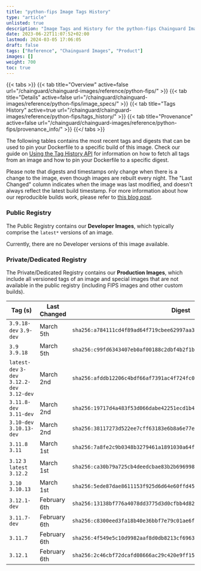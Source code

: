 ```yaml
---
title: "python-fips Image Tags History"
type: "article"
unlisted: true
description: "Image Tags and History for the python-fips Chainguard Image"
date: 2023-06-22T11:07:52+02:00
lastmod: 2024-03-05 17:06:05
draft: false
tags: ["Reference", "Chainguard Images", "Product"]
images: []
weight: 700
toc: true
---
```


{{< tabs >}}
{{< tab title="Overview" active=false url="/chainguard/chainguard-images/reference/python-fips/" >}}
{{< tab title="Details" active=false url="/chainguard/chainguard-images/reference/python-fips/image_specs/" >}}
{{< tab title="Tags History" active=true url="/chainguard/chainguard-images/reference/python-fips/tags_history/" >}}
{{< tab title="Provenance" active=false url="/chainguard/chainguard-images/reference/python-fips/provenance_info/" >}}
{{</ tabs >}}

The following tables contains the most recent tags and digests that can be used to pin your Dockerfile to a specific build of this image. Check our guide on [Using the Tag History API](/chainguard/chainguard-images/using-the-tag-history-api/) for information on how to fetch all tags from an image and how to pin your Dockerfile to a specific digest.

Please note that digests and timestamps only change when there is a change to the image, even though images are rebuilt every night. The "Last Changed" column indicates when the image was last modified, and doesn't always reflect the latest build timestamp. For more information about how our reproducible builds work, please refer to [this blog post](https://www.chainguard.dev/unchained/reproducing-chainguards-reproducible-image-builds).

### Public Registry
The Public Registry contains our **Developer Images**, which typically comprise the `latest*` versions of an image.

Currently, there are no Developer versions of this image available.

### Private/Dedicated Registry
The Private/Dedicated Registry contains our **Production Images**, which include all versioned tags of an image and special images that are not available in the public registry (including FIPS images and other custom builds).

| Tag (s)                                       | Last Changed | Digest                                                                    |
|-----------------------------------------------|--------------|---------------------------------------------------------------------------|
|  `3.9.18-dev` `3.9-dev`                       | March 5th    | `sha256:a784111cd4f89ad64f719cbee62997aa35366f5b9f9b5615348d3a96e1175e1f` |
|  `3.9` `3.9.18`                               | March 5th    | `sha256:c99fd6343407eb0af00188c2dbf4b2f1ba14e8048123ebc03425ad852b5a636b` |
|  `latest-dev` `3-dev` `3.12.2-dev` `3.12-dev` | March 2nd    | `sha256:afddb12206c4bdf66af7391ac4f724fc0975793245197dea99525ff3b92b2f38` |
|  `3.11.8-dev` `3.11-dev`                      | March 2nd    | `sha256:19717d4a483f53d066dabe42251ecd1b4087d4e140ba5a18f06d371947b80e83` |
|  `3.10-dev` `3.10.13-dev`                     | March 2nd    | `sha256:38117273d522ee7cff63183e6b8a6e77e60015dbd3630cb37d72d8ce80eb91ad` |
|  `3.11.8` `3.11`                              | March 1st    | `sha256:7a8fe2c9b0348b3279461a1891030a64f3189dfab7ea42d7a71a292e26ce830a` |
|  `3.12` `3` `latest` `3.12.2`                 | March 1st    | `sha256:ca30b79a725cb4deedcbae83b2b696998b2e45a21624224e0fbe617661766625` |
|  `3.10` `3.10.13`                             | March 1st    | `sha256:5ede87dae8611153f925d6d64e60ffd4562b59d094c3d172c2c5259d5f4f66df` |
|  `3.12.1-dev`                                 | February 6th | `sha256:13138bf776a4078dd3775d3d0cfbb4d82cfc25232643f88afe5a5b57af18b5f4` |
|  `3.11.7-dev`                                 | February 6th | `sha256:c8300eed3fa18b40e36bbf7e79c01ae6febe363b5bfdb8c60bae3674201c7f95` |
|  `3.11.7`                                     | February 6th | `sha256:4f549e5c10d9982aaf8d0db8213cf69632128551640d34034320607490185661` |
|  `3.12.1`                                     | February 6th | `sha256:2c46cbf72dcafd08666ac29c420e9ff156141f8a09d284a8f28e5bbfc9e19986` |

